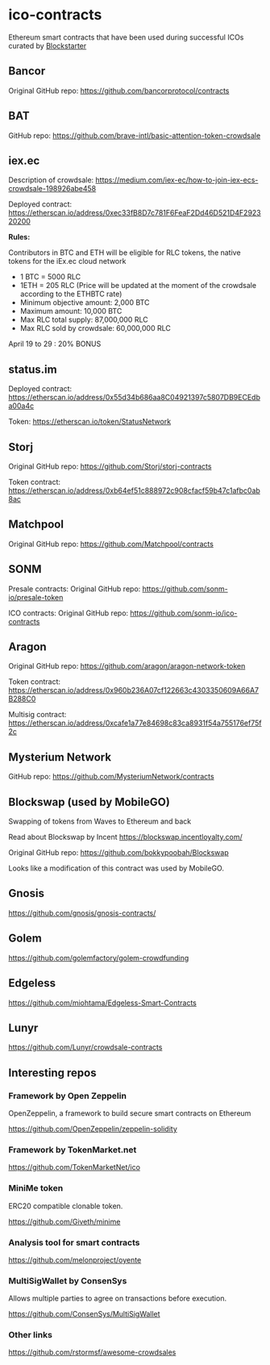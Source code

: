 # ico-contracts

Ethereum smart contracts that have been used during successful ICOs curated by [Blockstarter](http://blockstarter.co)

## Bancor

Original GitHub repo: https://github.com/bancorprotocol/contracts

## BAT

GitHub repo: https://github.com/brave-intl/basic-attention-token-crowdsale

## iex.ec

Description of crowdsale: https://medium.com/iex-ec/how-to-join-iex-ecs-crowdsale-198926abe458

Deployed contract: https://etherscan.io/address/0xec33fB8D7c781F6FeaF2Dd46D521D4F292320200

**Rules:**

Contributors in BTC and ETH will be eligible for RLC tokens, the native tokens for the iEx.ec cloud network
 
* 1 BTC = 5000 RLC
* 1ETH = 205 RLC (Price will be updated at the moment of the crowdsale according to the ETHBTC rate)
* Minimum objective amount: 2,000 BTC
* Maximum amount: 10,000 BTC
* Max RLC total supply: 87,000,000 RLC
* Max RLC sold by crowdsale: 60,000,000 RLC

April 19 to 29 : 20% BONUS

## status.im

Deployed contract: https://etherscan.io/address/0x55d34b686aa8C04921397c5807DB9ECEdba00a4c

Token: https://etherscan.io/token/StatusNetwork

## Storj

Original GitHub repo: https://github.com/Storj/storj-contracts

Token contract: https://etherscan.io/address/0xb64ef51c888972c908cfacf59b47c1afbc0ab8ac

## Matchpool

Original GitHub repo: https://github.com/Matchpool/contracts

## SONM

Presale contracts: Original GitHub repo: https://github.com/sonm-io/presale-token

ICO contracts: Original GitHub repo: https://github.com/sonm-io/ico-contracts

## Aragon

Original GitHub repo: https://github.com/aragon/aragon-network-token

Token contract: https://etherscan.io/address/0x960b236A07cf122663c4303350609A66A7B288C0

Multisig contract: https://etherscan.io/address/0xcafe1a77e84698c83ca8931f54a755176ef75f2c

## Mysterium Network

GitHub repo: https://github.com/MysteriumNetwork/contracts

## Blockswap (used by MobileGO)

Swapping of tokens from Waves to Ethereum and back

Read about Blockswap by Incent https://blockswap.incentloyalty.com/

Original GitHub repo: https://github.com/bokkypoobah/Blockswap

Looks like a modification of this contract was used by MobileGO.

## Gnosis

https://github.com/gnosis/gnosis-contracts/

## Golem

https://github.com/golemfactory/golem-crowdfunding

## Edgeless

https://github.com/miohtama/Edgeless-Smart-Contracts

## Lunyr

https://github.com/Lunyr/crowdsale-contracts

## Interesting repos

### Framework by Open Zeppelin

OpenZeppelin, a framework to build secure smart contracts on Ethereum 

https://github.com/OpenZeppelin/zeppelin-solidity

### Framework by TokenMarket.net

https://github.com/TokenMarketNet/ico

### MiniMe token

ERC20 compatible clonable token.

https://github.com/Giveth/minime

### Analysis tool for smart contracts

https://github.com/melonproject/oyente

### MultiSigWallet by ConsenSys

Allows multiple parties to agree on transactions before execution.

https://github.com/ConsenSys/MultiSigWallet

### Other links

https://github.com/rstormsf/awesome-crowdsales

